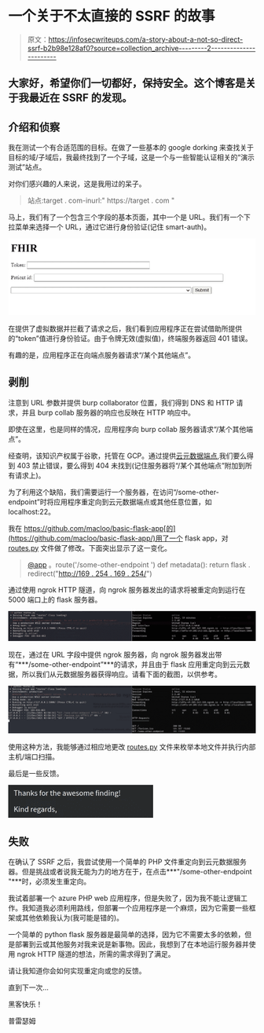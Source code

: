 # 一个关于不太直接的 SSRF 的故事

> 原文：<https://infosecwriteups.com/a-story-about-a-not-so-direct-ssrf-b2b98e128af0?source=collection_archive---------2----------------------->

## 大家好，希望你们一切都好，保持安全。这个博客是关于我最近在 SSRF 的发现。

## 介绍和侦察

我在测试一个有合适范围的目标。在做了一些基本的 google dorking 来查找关于目标的域/子域后，我最终找到了一个子域，这是一个与一些智能认证相关的“演示测试”站点。

对你们感兴趣的人来说，这是我用过的呆子。

> 站点:target . com-inurl:" https://target . com "

马上，我们有了一个包含三个字段的基本页面，其中一个是 URL。我们有一个下拉菜单来选择一个 URL，通过它进行身份验证(记住 smart-auth)。

![](img/1b25fed75ab2326988277b2763be2bb3.png)

在提供了虚拟数据并拦截了请求之后，我们看到应用程序正在尝试借助所提供的“token”值进行身份验证。由于令牌无效(虚拟值)，终端服务器返回 401 错误。

有趣的是，应用程序正在向端点服务器请求“/某个其他端点”。

## 剥削

注意到 URL 参数并提供 burp collaborator 位置，我们得到 DNS 和 HTTP 请求，并且 burp collab 服务器的响应也反映在 HTTP 响应中。

即使在这里，也是同样的情况，应用程序向 burp collab 服务器请求“/某个其他端点”。

经查明，该知识产权属于谷歌，托管在 GCP。通过提供[云元数据端点](https://github.com/cujanovic/SSRF-Testing/blob/master/cloud-metadata.txt),我们要么得到 403 禁止错误，要么得到 404 未找到(记住服务器将“/某个其他端点”附加到所有请求上)。

为了利用这个缺陷，我们需要运行一个服务器，在访问“/some-other-endpoint”时将应用程序重定向到云元数据端点或其他任意位置，如 localhost:22。

我在 https://github.com/macloo/basic-flask-app[的](https://github.com/macloo/basic-flask-app/)用了一个 flask app，对 [routes.py](https://github.com/macloo/basic-flask-app/blob/master/routes.py) 文件做了修改。下面突出显示了这一变化。

> [@app](http://twitter.com/app) 。route('/some-other-endpoint ')
> def metadata():
> return flask . redirect("[http://169 . 254 . 169 . 254/](http://169.254.169.254/)")

通过使用 ngrok HTTP 隧道，向 ngrok 服务器发出的请求将被重定向到运行在 5000 端口上的 flask 服务器。

![](img/1d224f7dfcf7e5b3061bd51e1309e112.png)

现在，通过在 URL 字段中提供 ngrok 服务器，向 ngrok 服务器发出带有“***/some-other-endpoint”***的请求，并且由于 flask 应用重定向到云元数据，所以我们从元数据服务器获得响应。请看下面的截图，以供参考。

![](img/ebf12152062bf3a366ac519ec2610cf4.png)

使用这种方法，我能够通过相应地更改 [routes.py](https://github.com/macloo/basic-flask-app/blob/master/routes.py) 文件来枚举本地文件并执行内部主机/端口扫描。

最后是一些反馈。

![](img/e304b452a218a8915e32ff0a6b30fb2d.png)

## 失败

在确认了 SSRF 之后，我尝试使用一个简单的 PHP 文件重定向到云元数据服务器。但是挑战或者说我无能为力的地方在于，在点击***"/some-other-endpoint "***时，必须发生重定向。

我试着部署一个 azure PHP web 应用程序，但是失败了，因为我不能让逻辑工作。我知道我必须利用路线，但部署一个应用程序是一个麻烦，因为它需要一些框架或其他依赖我认为(我可能是错的)。

一个简单的 python flask 服务器是最简单的选择，因为它不需要太多的依赖，但是部署到云或其他服务对我来说是新事物。因此，我想到了在本地运行服务器并使用 ngrok HTTP 隧道的想法，所需的需求得到了满足。

请让我知道你会如何实现重定向或您的反馈。

直到下一次…

黑客快乐！

普雷瑟姆